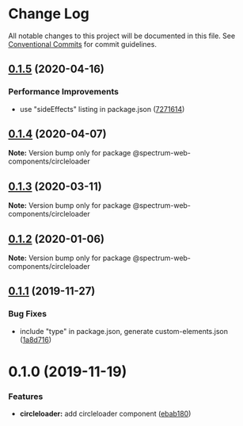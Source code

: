 # Change Log

All notable changes to this project will be documented in this file.
See [Conventional Commits](https://conventionalcommits.org) for commit guidelines.

## [0.1.5](https://github.com/adobe/spectrum-web-components/compare/@spectrum-web-components/circleloader@0.1.4...@spectrum-web-components/circleloader@0.1.5) (2020-04-16)

### Performance Improvements

-   use "sideEffects" listing in package.json ([7271614](https://github.com/adobe/spectrum-web-components/commit/7271614c0ca3ccf3566583bb59467eb15a6199cd))

## [0.1.4](https://github.com/adobe/spectrum-web-components/compare/@spectrum-web-components/circleloader@0.1.3...@spectrum-web-components/circleloader@0.1.4) (2020-04-07)

**Note:** Version bump only for package @spectrum-web-components/circleloader

## [0.1.3](https://github.com/adobe/spectrum-web-components/compare/@spectrum-web-components/circleloader@0.1.2...@spectrum-web-components/circleloader@0.1.3) (2020-03-11)

**Note:** Version bump only for package @spectrum-web-components/circleloader

## [0.1.2](https://github.com/adobe/spectrum-web-components/compare/@spectrum-web-components/circleloader@0.1.1...@spectrum-web-components/circleloader@0.1.2) (2020-01-06)

**Note:** Version bump only for package @spectrum-web-components/circleloader

## [0.1.1](https://github.com/adobe/spectrum-web-components/compare/@spectrum-web-components/circleloader@0.1.0...@spectrum-web-components/circleloader@0.1.1) (2019-11-27)

### Bug Fixes

-   include "type" in package.json, generate custom-elements.json ([1a8d716](https://github.com/adobe/spectrum-web-components/commit/1a8d716))

# 0.1.0 (2019-11-19)

### Features

-   **circleloader:** add circleloader component ([ebab180](https://github.com/adobe/spectrum-web-components/commit/ebab180))
